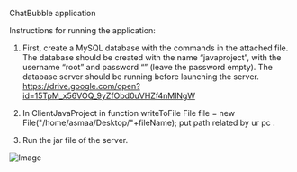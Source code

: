 ChatBubble application

Instructions for running the application:

1. First, create a MySQL database with the commands in the attached file. The database should be created with the name “javaproject”, with the username “root” and password “” (leave the password empty). The database server should be running before launching the server.
https://drive.google.com/open?id=15TpM_x56VOQ_9yZfObd0uVHZf4nMlNgW

2. In ClientJavaProject
    in function writeToFile
    File file = new File("/home/asmaa/Desktop/"+fileName);
    put path related by ur pc .
    
 3. Run the jar file of the server.  
    
![Image](https://github.com/AsmaaHassenIbrahem/ITI-Java-Project-chat-/blob/master/screenShots/server/Screenshot%20from%202018-01-23%2014-34-29.png)
